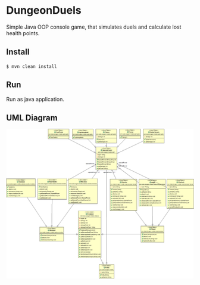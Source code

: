 # DungeonDuels
Simple Java OOP console game, that simulates duels and calculate lost health points. 
## Install
```
$ mvn clean install 
```
## Run
Run as java application.
## UML Diagram
![alt tag](/src/diagram.png)
